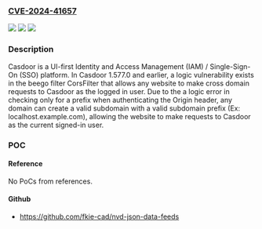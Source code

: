 ### [CVE-2024-41657](https://cve.mitre.org/cgi-bin/cvename.cgi?name=CVE-2024-41657)
![](https://img.shields.io/static/v1?label=Product&message=casdoor&color=blue)
![](https://img.shields.io/static/v1?label=Version&message=%3D%20%3C%3D%201.577.0%20&color=brighgreen)
![](https://img.shields.io/static/v1?label=Vulnerability&message=CWE-942%3A%20Permissive%20Cross-domain%20Policy%20with%20Untrusted%20Domains&color=brighgreen)

### Description

Casdoor is a UI-first Identity and Access Management (IAM) / Single-Sign-On (SSO) platform. In Casdoor 1.577.0 and earlier, a logic vulnerability exists in the beego filter CorsFilter that allows any website to make cross domain requests to Casdoor as the logged in user. Due to the a logic error in checking only for a prefix when authenticating the Origin header, any domain can create a valid subdomain with a valid subdomain prefix (Ex: localhost.example.com), allowing the website to make requests to Casdoor as the current signed-in user.

### POC

#### Reference
No PoCs from references.

#### Github
- https://github.com/fkie-cad/nvd-json-data-feeds

